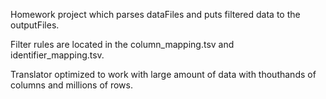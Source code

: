 Homework project which parses dataFiles and puts filtered data to the outputFiles.

Filter rules are located in the column_mapping.tsv and identifier_mapping.tsv.

Translator optimized to work with large amount of data with thouthands of columns and millions of rows.

